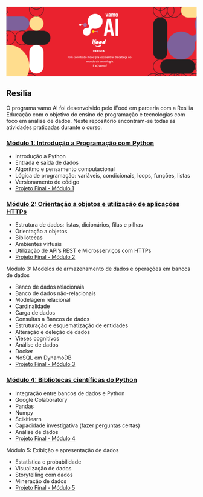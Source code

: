<p align="center">
  <img src="https://github.com/csuwaki/vamoAI/blob/main/imagens/vamoAI.png">
</p>


## Resilia

O programa vamo AI foi desenvolvido pelo iFood em parceria com a Resilia Educação com o objetivo do ensino de programação e tecnologias com foco em análise de dados. Neste repositório encontram-se todas as atividades praticadas durante o curso.

### [Módulo 1: Introdução a Programação com Python](https://github.com/csuwaki/vamoai/tree/main/modulo1)
* Introdução a Python
* Entrada e saída de dados
* Algoritmo e pensamento computacional
* Lógica de programação: variáveis, condicionais, loops, funções, listas
* Versionamento de código
* [Projeto Final - Módulo 1](https://github.com/csuwaki/JogoResilia)


### [Módulo 2: Orientação a objetos e utilização de aplicações HTTPs](https://github.com/csuwaki/vamoAI/tree/main/modulo2)
* Estrutura de dados: listas, dicionários, filas e pilhas
* Orientação a objetos
* Bibliotecas
* Ambientes virtuais
* Utilização de API’s REST e Microsserviços com HTTPs
* [Projeto Final - Módulo 2](https://github.com/csuwaki/projeto_modulo_2)

Módulo 3: Modelos de armazenamento de dados e operações em bancos de dados

* Banco de dados relacionais
* Banco de dados não-relacionais
* Modelagem relacional
* Cardinalidade
* Carga de dados 
* Consultas a Bancos de dados 
* Estruturação e esquematização de entidades 
* Alteração e deleção de dados 
* Vieses cognitivos
* Análise de dados
* Docker
* NoSQL em DynamoDB
* [Projeto Final - Módulo 3](https://github.com/soaresana/projeto3-vamoai)

### [Módulo 4: Bibliotecas científicas do Python](https://github.com/csuwaki/vamoAI/tree/main/modulo4)
* Integração entre bancos de dados e Python
* Google Colaboratory
* Pandas
* Numpy
* Scikitlearn
* Capacidade investigativa (fazer perguntas certas)
* Análise de dados
* [Projeto Final - Módulo 4](https://github.com/csuwaki/projetofinalmodulo4)

Módulo 5: Exibição e apresentação de dados
* Estatística e probabilidade
* Visualização de dados
* Storytelling com dados
* Mineração de dados
* [Projeto Final - Módulo 5](https://github.com/ramonbrito1995/case_vamoai_ifood)
